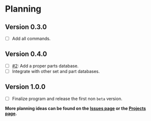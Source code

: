 # Planning

## Version 0.3.0

- [ ] Add all commands.

## Version 0.4.0

- [ ] [#2](https://github.com/Dog-Face-Development/LEGO-Block-Creator/issues/2): Add a proper parts database.
- [ ] Integrate with other set and part databases.

## Version 1.0.0

- [ ] Finalize program and release the first non `beta` version.

**More planning ideas can be found on the [Issues page](https://github.com/Dog-Face-Development/LEGO-Block-Creator/issues) or the [Projects page](https://github.com/Dog-Face-Development/LEGO-Block-Creator/projects?type=classic).**
